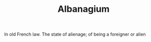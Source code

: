 ---
title: Albanagium
letter: A
permalink: "/definitions/albanagium.html"
body: In old French law. The state of alienage; of being a foreigner or alien
published_at: '2018-07-07'
source: Black's Law Dictionary
layout: post
---